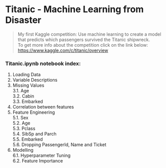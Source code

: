 # Titanic - Machine Learning from Disaster
> My first Kaggle competition: Use machine learning to create a model that predicts which passengers survived the Titanic shipwreck. <br>
> To get more info about the competition click on the link below:<br>
> https://www.kaggle.com/c/titanic/overview


### Titanic.ipynb notebook index:

1. Loading Data
2. Variable Descriptions
3. Missing Values <br>
	3.1. Age <br>
	3.2. Cabin <br>
	3.3. Embarked <br>
4. Correlation between features
5. Feature Engineering <br>
	5.1. Sex <br>
	5.2. Age <br>
	5.3. Pclass <br>
	5.4. SibSp and Parch <br>
	5.5. Embarked <br>
	5.6. Dropping PassengerId, Name and Ticket <br>
6. Modelling <br>
	6.1. Hyperparameter Tuning <br>
	6.2. Feature Importance <br>
